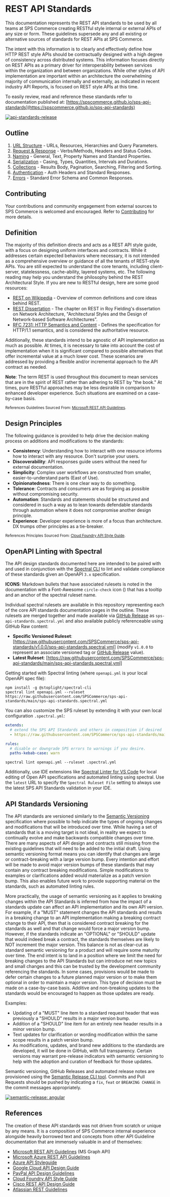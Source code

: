 # REST API Standards

This documentation represents the REST API standards to be used by all teams at SPS Commerce creating RESTful style internal or external APIs of any size or form. These guidelines supersede any and all existing or alternative sources of standards for REST APIs at SPS Commerce.

The intent with this information is to clearly and effectively define how HTTP REST style APIs should be contractually designed with a high degree of consistency across distributed systems. This information focuses directly on REST APIs as a primary driver for interoperability between services within the organization and between organizations. While other styles of API implementation are important within an architecture the overwhelming majority of communication internally and externally, as indicated in recent industry API Reports, is focused on REST style APIs at this time. 

To easily review, read and reference these standards refer to documentation published at:
[https://spscommerce.github.io/sps-api-standards](https://spscommerce.github.io/sps-api-standards)

[![api-standards-release](https://github.com/SPSCommerce/sps-api-standards/actions/workflows/release.yml/badge.svg)](https://github.com/SPSCommerce/sps-api-standards/actions/workflows/release.yml)

## Outline

1. [URL Structure](standards/url-structure.md) - URLs, Resources, Hierarchies and Query Parameters.
1. [Request & Response](standards/request-response.md) - Verbs/Methods, Headers and Status Codes.
1. [Naming](standards/naming.md) - General, Text, Property Names and Standard Properties.
1. [Serialization](standards/serialization.md) - Casing, Types, Quantities, Intervals and Durations.
1. [Collections](standards/collections.md) - Results Body, Pagination, Searching, Filtering and Sorting.
1. [Authentication](standards/authentication.md) - Auth Headers and Standard Responses.
1. [Errors](standards/errors.md) - Standard Error Schema and Common Responses.

## Contributing

Your contributions and community engagement from external sources to SPS Commerce is welcomed and encouraged. Refer to [Contributing](CONTRIBUTING.md) for more details.

## Definition

The majority of this definition directs and acts as a REST API style guide, with a focus on designing uniform interfaces and contracts. While it addresses certain expected behaviors where necessary, it is not intended as a comprehensive overview or guidance of all the tenants of REST-style APIs. You are still expected to understand the core tenants, including client-server, statelessness, cache-ability, layered systems, etc. The following reading may help you understand the philosophy behind the REST Architectural Style. If you are new to RESTful design, here are some good resources:

- [REST on Wikipedia](https://en.wikipedia.org/wiki/Representational_state_transfer) - Overview of common definitions and core ideas behind REST.
- [REST Dissertation](https://www.ics.uci.edu/~fielding/pubs/dissertation/rest_arch_style.htm) - The chapter on REST in Roy Fielding's dissertation on Network Architecture, "Architectural Styles and the Design of Network-based Software Architectures".
- [RFC 7231: HTTP Semantics and Content](https://datatracker.ietf.org/doc/html/rfc7231) - Defines the specification for HTTP/1.1 semantics, and is considered the authoritative resource.

Additionally, these standards intend to be agnostic of API implementation as much as possible. At times, it is necessary to take into account the cost of implementation when it is significant compared to possible alternatives that offer incremental value at a much lower cost. These scenarios are addressed by providing a flexible and/or incremental approach to the API contract as needed.

**Note**: The term REST is used throughout this document to mean services that are in the spirit of REST rather than adhering to REST by "the book." At times, pure RESTful approaches may be less desirable in comparison to enhanced developer experience. Such situations are examined on a case-by-case basis.

<sub>References Guidelines Sourced From: [Microsoft REST API Guidelines](https://github.com/Microsoft/api-guidelines/blob/master/Guidelines.md).</sub>

## Design Principles

The following guidance is provided to help drive the decision making process on additions and modifications to the standards:

- **Consistency**: Understanding how to interact with one resource informs how to interact with any resource. Don't surprise your users.
- **Discoverability**: API responses guide users without the need for external documentation.
- **Simplicity**: Complex user workflows are constructed from smaller, easier-to-understand parts (East of Use).
- **Opinionatedness**: There is one clear way to do something.
- **Tolerance**: Contracts and consumers are as forgiving as possible without compromising security.
- **Automation**: Standards and statements should be structured and considered in such a way as to lean towards defendable standards through automation where it does not compromise another design principle.
- **Experience**: Developer experience is more of a focus than architecture. DX trumps other principles as a tie-breaker.

<sub>References Principles Sourced From: [Cloud Foundry API Style Guide](https://github.com/cloudfoundry/cc-api-v3-style-guide#guiding-principles).</sub>

## OpenAPI Linting with Spectral

The API design standards documented here are intended to be paired with and used in conjunction with the [Spectral CLI](https://meta.stoplight.io/docs/spectral/ZG9jOjI1MTg1-spectral-cli) to lint and validate compliance of these standards given an OpenAPI `3.x` specification.

**ICONS**: Markdown bullets that have associated rulesets is noted in the documentation with a Font-Awesome `circle-check` icon (<a name="sps-hosts-https-only" href="#sps-hosts-https-only"><i class="fa fa-check-circle" title="#sps-hosts-https-only"></i></a>) that has a tooltip and an anchor of the spectral ruleset name.

Individual spectral rulesets are available in this repository representing each of the core API standards documentation pages in the outline. These rulesets are merged together and made available via [GitHub Release](https://github.com/SPSCommerce/sps-api-standards/releases) as `sps-api-standards.spectral.yml` and also available publicly referenceable using GitHub Raw content:

- **Specific Versioned Ruleset**: [https://raw.githubusercontent.com/SPSCommerce/sps-api-standards/v1.0.0/sps-api-standards.spectral.yml] (modify `v1.0.0` to represent an associate versioned tag or [GitHub Release](https://github.com/SPSCommerce/sps-api-standards/releases) value).
- **Latest Ruleset**: [https://raw.githubusercontent.com/SPSCommerce/sps-api-standards/main/sps-api-standards.spectral.yml]

Getting started with Spectral linting (where `openapi.yml` is your local OpenAPI spec file):

```
npm install -g @stoplight/spectral-cli
spectral lint openapi.yml --ruleset https://raw.githubusercontent.com/SPSCommerce/sps-api-standards/main/sps-api-standards.spectral.yml
```

You can also customize the SPS ruleset by extending it with your own local configuration `.spectral.yml`:

```yaml
extends:
  # extend the SPS API Standards and others in composition if desired
  - https://raw.githubusercontent.com/SPSCommerce/sps-api-standards/main/sps-api-standards.spectral.yml

rules:
  # disable or downgrade SPS errors to warnings if you desire.
  paths-kebab-case: warn    
```

```
spectral lint openapi.yml --ruleset .spectral.yml
```

Additionally, use IDE extensions like [Spectral Linter for VS Code](https://marketplace.visualstudio.com/items?itemName=stoplight.spectral) for local editing of Open API specifications and automated linting using spectral. Use the `latest` URL to specify the `Spectral Ruleset File` setting to always use the latest SPS API Standards validation in your IDE.

## API Standards Versioning

The API standards are versioned similarly to the [Semantic Versioning](https://semver.org/) specification where possible to help indicate the types of ongoing changes and modifications that will be introduced over time. While having a set of standards that is a moving target is not ideal, in reality we expect to continually evolve and make backwards compatible changes over time. There are many aspects of API design and contracts still missing from the existing guidelines that will need to be added to the initial draft. Using semantic versioning format means you can identify that changes are large or contract-breaking with a large version bump. Every intention and effort will be made to avoid major version bumps of these standards that may contain any contract breaking modifications. Simple modifications to examples or clarifications added would materialize as a patch version bump. This also enables future work to provide supporting material on the standards, such as automated linting rules. 

More practically, the usage of semantic versioning as it applies to breaking changes within the API Standards is inferred from how the impact of a standards update can affect an API implementation and its own API version. For example, if a "MUST" statement changes the API standards and results in a breaking change to an API implementation making a breaking contract change to their API, then that is considered contract breaking for the standards as well and that change would force a major version bump. However, if the standards indicate an "OPTIONAL" or "SHOULD" update that would indeed break a contract, the standards themselves are likely to NOT increment the major version. This balance is not as clear-cut as standard semantic versioning for a product and will require some maturity over time. The end intent is to land in a position where we limit the need for breaking changes to the API Standards but can introduce net new topics and small changes and this can be trusted by the development community referencing the standards. In some cases, provisions would be made to defer certain changes to a future planned major version or to make them optional in order to maintain a major version. This type of decision must be made on a case-by-case basis. Additive and non-breaking updates to the standards would be encouraged to happen as those updates are ready.

Examples:
- Updating of a "MUST" line item to a standard request header that was previously a "SHOULD" results in a major version bump.
- Addition of a "SHOULD" line item for an entirely new header results in a minor version bump.
- Text updates for clarification or wording modification within the same scope results in a patch version bump.
- As modifications, updates, and brand new additions to the standards are developed, it will be done in GitHub, with full transparency. Certain versions may warrant pre-release indicators with semantic versioning to help with the adoption and curation of feedback for those updates.

Semantic versioning, GitHub Releases and automated release notes are provisioned using the [Semantic Release CLI tool](https://github.com/semantic-release/semantic-release#commit-message-format). Commits and Pull Requests should be pushed by indicating a `fix`, `feat` or `BREAKING CHANGE` in the commit messages appropriately.

[![semantic-release: angular](https://img.shields.io/badge/semantic--release-angular-e10079?logo=semantic-release)](https://github.com/semantic-release/semantic-release)

## References

The creation of these API standards was not driven from scratch or unique by any means. It is a composition of SPS Commerce internal experience alongside heavily borrowed text and concepts from other API Guideline documentation that are immensely valuable in and of themselves:

- [Microsoft REST API Guidelines](https://github.com/Microsoft/api-guidelines/blob/master/Guidelines.md) (MS Graph API)
- [Microsoft Azure REST API Guidelines](https://github.com/microsoft/api-guidelines/blob/vNext/azure/Guidelines.md)
- [Azure API Styleguide](https://github.com/Azure/azure-api-style-guide/blob/main/README.md)
- [Google Cloud API Design Guide](https://cloud.google.com/apis/design/) 
- [PayPal API Design Guidelines](https://github.com/paypal/api-standards)
- [Cloud Foundry API Style Guide](https://github.com/cloudfoundry/cc-api-v3-style-guide)
- [Cisco REST API Design Guide](https://github.com/CiscoDevNet/api-design-guide)
- [Atlassian REST Guidelines](https://developer.atlassian.com/server/framework/atlassian-sdk/atlassian-rest-api-design-guidelines-version-1/)

